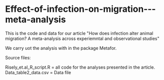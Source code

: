 # Effect-of-infection-on-migration---meta-analysis

This is the code and data for our article "How does infection alter animal migration? A meta-analysis across experiemntal and observational studies"

We carry uot the analysis with in the package Metafor.

Source files:

Risely_et.al_R_script.R = all code for the analyses presented in the article.
Data_table2_data.csv = Data file
